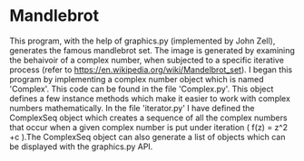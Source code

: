 # Mandlebrot
This program, with the help of graphics.py (implemented by John Zell), generates the famous mandlebrot set. The image is generated by examining the behaivoir of a complex number, when subjected to a specific iterative process (refer to https://en.wikipedia.org/wiki/Mandelbrot_set).
I began this program by implementing a complex number object which is named 'Complex'. This code can be found in the file 'Complex.py'. This object defines a few instance methods which make it easier to work with complex numbers mathematically.
In the file 'iterator.py' I have defined the ComplexSeq object which creates a sequence of all the complex numbers that occur when a given complex number is put under iteration ( f(z) = z^2 +c ).The ComplexSeq object can also generate a list of objects which can be displayed with the graphics.py API.

